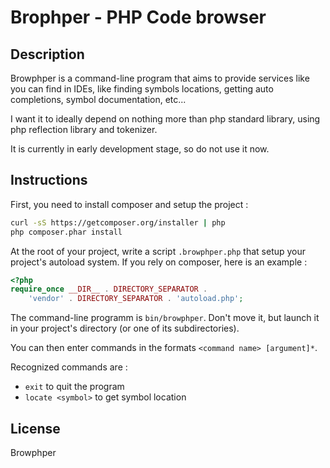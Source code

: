 # Brophper - PHP Code browser

## Description

Browphper is a command-line program that aims to provide services like
you can find in IDEs, like finding symbols locations, getting auto
completions, symbol documentation, etc...

I want it to ideally depend on nothing more than php standard library,
using php reflection library and tokenizer.

It is currently in early development stage, so do not use it now.

## Instructions

First, you need to install composer and setup the project :

```sh
curl -sS https://getcomposer.org/installer | php
php composer.phar install
```

At the root of your project, write a script `.browphper.php` that
setup your project's autoload system. If you rely on composer, here is
an example :

```php
<?php
require_once __DIR__ . DIRECTORY_SEPARATOR .
    'vendor' . DIRECTORY_SEPARATOR . 'autoload.php';
```

The command-line programm is `bin/browphper`. Don't move it, but
launch it in your project's directory (or one of its subdirectories).

You can then enter commands in the formats `<command name> [argument]*`.

Recognized commands are :
- `exit` to quit the program
- `locate <symbol>` to get symbol location

## License

Browphper
